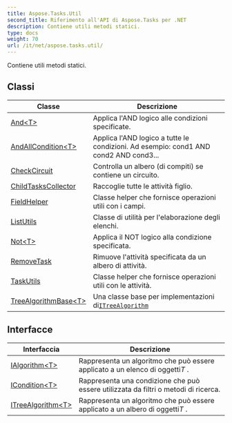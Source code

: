 ```yaml
---
title: Aspose.Tasks.Util
second_title: Riferimento all'API di Aspose.Tasks per .NET
description: Contiene utili metodi statici.
type: docs
weight: 70
url: /it/net/aspose.tasks.util/
---
```

Contiene utili metodi statici.

## Classi

| Classe | Descrizione |
| --- | --- |
| [And&lt;T&gt;](./and-1/) | Applica l'AND logico alle condizioni specificate. |
| [AndAllCondition&lt;T&gt;](./andallcondition-1/) | Applica l'AND logico a tutte le condizioni. Ad esempio: cond1 AND cond2 AND cond3... |
| [CheckCircuit](./checkcircuit/) | Controlla un albero (di compiti) se contiene un circuito. |
| [ChildTasksCollector](./childtaskscollector/) | Raccoglie tutte le attività figlio. |
| [FieldHelper](./fieldhelper/) | Classe helper che fornisce operazioni utili con i campi. |
| [ListUtils](./listutils/) | Classe di utilità per l'elaborazione degli elenchi. |
| [Not&lt;T&gt;](./not-1/) | Applica il NOT logico alla condizione specificata. |
| [RemoveTask](./removetask/) | Rimuove l'attività specificata da un albero di attività. |
| [TaskUtils](./taskutils/) | Classe helper che fornisce operazioni utili con le attività. |
| [TreeAlgorithmBase&lt;T&gt;](./treealgorithmbase-1/) | Una classe base per implementazioni di[`ITreeAlgorithm`](../aspose.tasks.util/itreealgorithm-1/) |
## Interfacce

| Interfaccia | Descrizione |
| --- | --- |
| [IAlgorithm&lt;T&gt;](./ialgorithm-1/) | Rappresenta un algoritmo che può essere applicato a un elenco di oggetti*T* . |
| [ICondition&lt;T&gt;](./icondition-1/) | Rappresenta una condizione che può essere utilizzata da filtri o metodi di ricerca. |
| [ITreeAlgorithm&lt;T&gt;](./itreealgorithm-1/) | Rappresenta un algoritmo che può essere applicato a un albero di oggetti*T* . |


